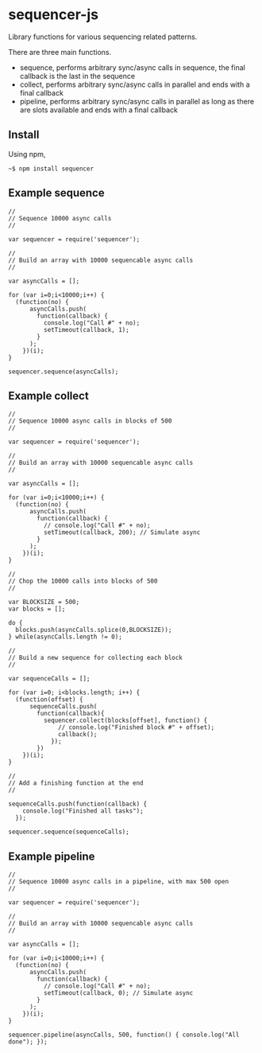 # sequencer-js

Library functions for various sequencing related patterns.

There are three main functions.

 - sequence, performs arbitrary sync/async calls in sequence, the final callback is the last in the sequence
 - collect, performs arbitrary sync/async calls in parallel and ends with a final callback
 - pipeline, performs arbitrary sync/async calls in parallel as long as there are slots available and ends with a final callback

Install
-------

Using npm,

    ~$ npm install sequencer

Example sequence
----------------

    //
    // Sequence 10000 async calls
    // 

    var sequencer = require('sequencer');

    //
    // Build an array with 10000 sequencable async calls
    //

    var asyncCalls = [];

    for (var i=0;i<10000;i++) {
      (function(no) {
          asyncCalls.push(
            function(callback) {
              console.log("Call #" + no);
              setTimeout(callback, 1);
            }
          );
        })(i);
    }

    sequencer.sequence(asyncCalls);

Example collect
---------------

    //
    // Sequence 10000 async calls in blocks of 500
    // 

    var sequencer = require('sequencer');

    //
    // Build an array with 10000 sequencable async calls
    //

    var asyncCalls = [];

    for (var i=0;i<10000;i++) {
      (function(no) {
          asyncCalls.push(
            function(callback) {
              // console.log("Call #" + no);
              setTimeout(callback, 200); // Simulate async
            }
          );
        })(i);
    }

    //
    // Chop the 10000 calls into blocks of 500
    //

    var BLOCKSIZE = 500;
    var blocks = [];

    do {
      blocks.push(asyncCalls.splice(0,BLOCKSIZE));
    } while(asyncCalls.length != 0);

    //
    // Build a new sequence for collecting each block
    //

    var sequenceCalls = [];

    for (var i=0; i<blocks.length; i++) {
      (function(offset) {
          sequenceCalls.push(
            function(callback){
              sequencer.collect(blocks[offset], function() {
                  // console.log("Finished block #" + offset);
                  callback();
                });
            })
        })(i);
    }

    //
    // Add a finishing function at the end
    //

    sequenceCalls.push(function(callback) {
        console.log("Finished all tasks");
      });

    sequencer.sequence(sequenceCalls);


Example pipeline
----------------

    //
    // Sequence 10000 async calls in a pipeline, with max 500 open
    // 

    var sequencer = require('sequencer');

    //
    // Build an array with 10000 sequencable async calls
    //

    var asyncCalls = [];

    for (var i=0;i<10000;i++) {
      (function(no) {
          asyncCalls.push(
            function(callback) {
              // console.log("Call #" + no);
              setTimeout(callback, 0); // Simulate async
            }
          );
        })(i);
    }

    sequencer.pipeline(asyncCalls, 500, function() { console.log("All done"); });



